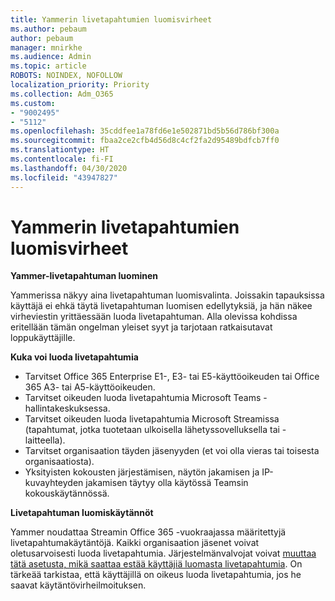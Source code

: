 ```yaml
---
title: Yammerin livetapahtumien luomisvirheet
ms.author: pebaum
author: pebaum
manager: mnirkhe
ms.audience: Admin
ms.topic: article
ROBOTS: NOINDEX, NOFOLLOW
localization_priority: Priority
ms.collection: Adm_O365
ms.custom:
- "9002495"
- "5112"
ms.openlocfilehash: 35cddfee1a78fd6e1e502871bd5b56d786bf300a
ms.sourcegitcommit: fbaa2ce2cfb4d56d8c4cf2fa2d95489bdfcb7ff0
ms.translationtype: HT
ms.contentlocale: fi-FI
ms.lasthandoff: 04/30/2020
ms.locfileid: "43947827"
---
```

# <a name="live-events-in-yammer-creation-errors"></a>Yammerin livetapahtumien luomisvirheet

**Yammer-livetapahtuman luominen**

Yammerissa näkyy aina livetapahtuman luomisvalinta. Joissakin tapauksissa käyttäjä ei ehkä täytä livetapahtuman luomisen edellytyksiä, ja hän näkee virheviestin yrittäessään luoda livetapahtuman. Alla olevissa kohdissa eritellään tämän ongelman yleiset syyt ja tarjotaan ratkaisutavat loppukäyttäjille.

**Kuka voi luoda livetapahtumia**
- Tarvitset Office 365 Enterprise E1-, E3- tai E5-käyttöoikeuden tai Office 365 A3- tai A5-käyttöoikeuden.
- Tarvitset oikeuden luoda livetapahtumia Microsoft Teams -hallintakeskuksessa.
- Tarvitset oikeuden luoda livetapahtumia Microsoft Streamissa (tapahtumat, jotka tuotetaan ulkoisella lähetyssovelluksella tai -laitteella).
- Tarvitset organisaation täyden jäsenyyden (et voi olla vieras tai toisesta organisaatiosta).
- Yksityisten kokousten järjestämisen, näytön jakamisen ja IP-kuvayhteyden jakamisen täytyy olla käytössä Teamsin kokouskäytännössä.

**Livetapahtuman luomiskäytännöt**

Yammer noudattaa Streamin Office 365 -vuokraajassa määritettyjä livetapahtumakäytäntöjä. Kaikki organisaation jäsenet voivat oletusarvoisesti luoda livetapahtumia. Järjestelmänvalvojat voivat [muuttaa tätä asetusta, mikä saattaa estää käyttäjiä luomasta livetapahtumia](https://docs.microsoft.com/stream/live-event-administration#enabling-and-restricting-users-to-creating). On tärkeää tarkistaa, että käyttäjillä on oikeus luoda livetapahtumia, jos he saavat käytäntövirheilmoituksen.

